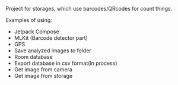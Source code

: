 Project for storages, which use barcodes/QRcodes for count things.

Examples of using:
- Jetpack Compose
- MLKit (Barcode detector part)
- GPS
- Save analyzed images to folder
- Room database
- Export database in csv format(in process)
- Get image from camera
- Get image from storage
